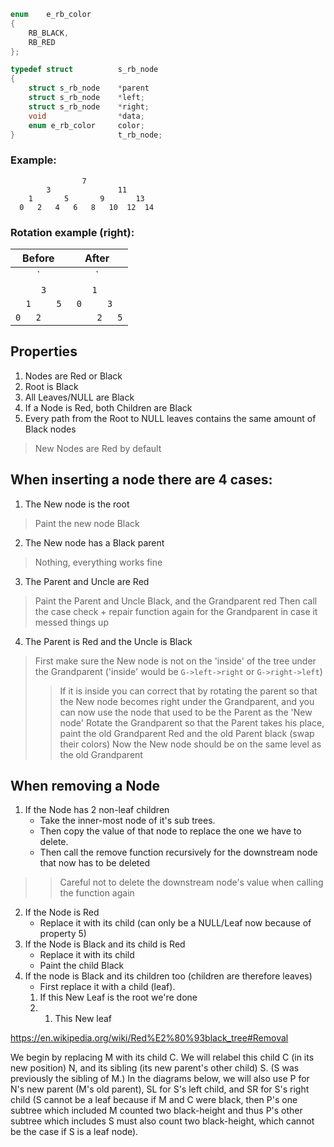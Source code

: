 ```c
enum	e_rb_color
{
	RB_BLACK,
	RB_RED
};

typedef struct			s_rb_node
{
	struct s_rb_node	*parent
	struct s_rb_node	*left;
	struct s_rb_node	*right;
	void				*data;
	enum e_rb_color		color;
}						t_rb_node;
```
### Example:
```
				7
		3				11
	1		5		9		13
  0	  2	  4	  6	  8	  10  12  14
```
### Rotation example (right):
|  Before   |    After   |
|:---------:|:----------:|
|`     |   `|`    |     `|
|`     3   `|`    1     `|
|`  1     5`|` 0     3  `|
|`0   2    `|`     2   5`|

## Properties
1. Nodes are Red or Black
2. Root is Black
3. All Leaves/NULL are Black
4. If a Node is Red, both Children are Black
5. Every path from the Root to NULL leaves contains the same amount of Black nodes
>	New Nodes are Red by default

## When inserting a node there are 4 cases:
1. The New node is the root
>	Paint the new node Black
2. The New node has a Black parent
>	Nothing, everything works fine
3. The Parent and Uncle are Red
>	Paint the Parent and Uncle Black, and the Grandparent red
>	Then call the case check + repair function again for the Grandparent in case it messed things up
4. The Parent is Red and the Uncle is Black
>	First make sure the New node is not on the 'inside' of the tree under the Grandparent ('inside' would be `G->left->right` or `G->right->left`)
>	>	If it is inside you can correct that by rotating the parent so that the New node becomes right under the Grandparent, and you can now use the node that used to be the Parent as the 'New node'
>	Rotate the Grandparent so that the Parent takes his place, paint the old Grandparent Red and the old Parent black (swap their colors)
>	Now the New node should be on the same level as the old Grandparent


## When removing a Node
1. If the Node has 2 non-leaf children
	* Take the inner-most node of it's sub trees.
	* Then copy the value of that node to replace the one we have to delete.
	* Then call the remove function recursively for the downstream node that now has to be deleted
>	>	Careful not to delete the downstream node's value when calling the function again
2. If the Node is Red
	* Replace it with its child (can only be a NULL/Leaf now because of property 5)
3. If the Node is Black and its child is Red
	* Replace it with its child
	* Paint the child Black
4. If the node is Black and its children too (children are therefore leaves)
	* First replace it with a child (leaf).
	1. If this New Leaf is the root we're done
	2. 
		1. This New leaf

https://en.wikipedia.org/wiki/Red%E2%80%93black_tree#Removal

We begin by replacing M with its child C. We will relabel this child C (in its new position) N, and its sibling (its new parent's other child) S. (S was previously the sibling of M.) In the diagrams below, we will also use P for N's new parent (M's old parent), SL for S's left child, and SR for S's right child (S cannot be a leaf because if M and C were black, then P's one subtree which included M counted two black-height and thus P's other subtree which includes S must also count two black-height, which cannot be the case if S is a leaf node).







